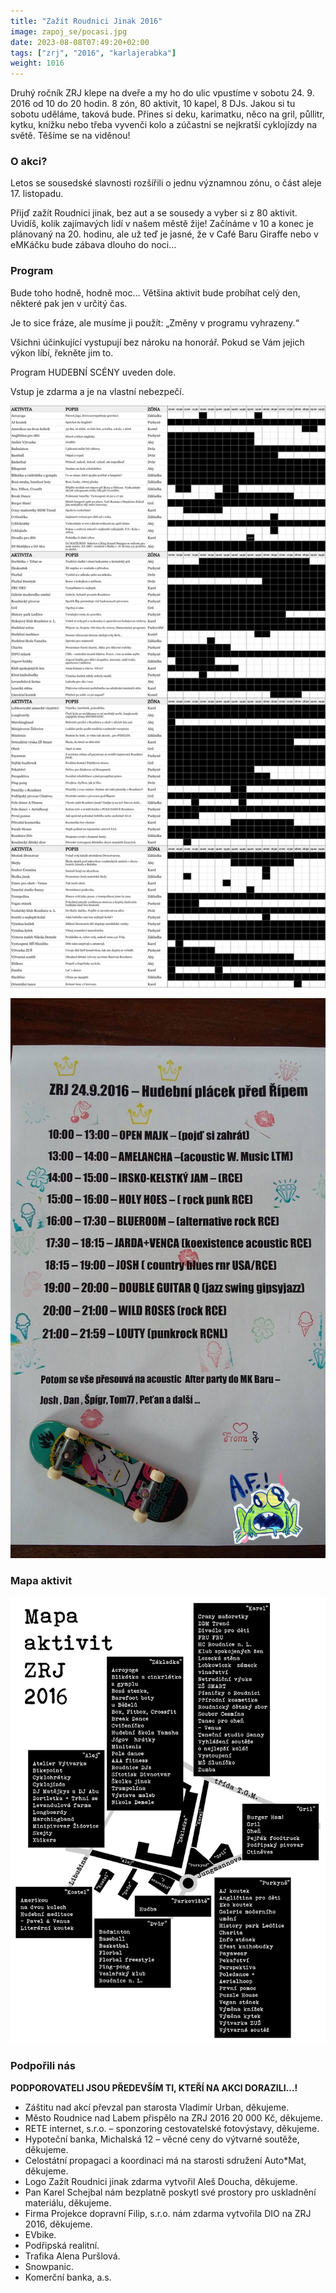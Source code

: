 ```yaml
---
title: "Zažít Roudnici Jinak 2016"
image: zapoj_se/pocasi.jpg
date: 2023-08-08T07:49:20+02:00
tags: ["zrj", "2016", "karlajerabka"]
weight: 1016
---
```


Druhý ročník ZRJ klepe na dveře a my ho do ulic vpustíme v sobotu 24. 9. 2016 od 10 do 20 hodin. 8 zón, 80 aktivit, 10 kapel, 8 DJs. Jakou si tu sobotu uděláme, taková bude. Přines si  deku, karimatku, něco na gril, půllitr, kytku, knížku nebo třeba vyvenči kolo a zúčastni se nejkratší cyklojízdy na světě. Těšíme se na viděnou!

### O akci?

Letos se sousedské slavnosti rozšířili o jednu významnou zónu, o část aleje 17. listopadu.

Přijď zažít Roudnici jinak, bez aut a se sousedy a vyber si z 80 aktivit. Uvidíš, kolik zajímavých lidí v našem městě žije! Začínáme v 10 a konec je plánovaný na 20. hodinu, ale už teď je jasné, že v Café Baru Giraffe nebo v eMKáčku bude zábava dlouho do noci…

### Program

Bude toho hodně, hodně moc… Většina aktivit bude probíhat celý den, některé pak jen v určitý čas.

Je to sice fráze, ale musíme ji použít: „Změny v programu vyhrazeny.“

Všichni účinkující vystupují bez nároku na honorář. Pokud se Vám jejich výkon líbí, řekněte jim to.

Program HUDEBNÍ SCÉNY uveden dole.

Vstup je zdarma a je na vlastní nebezpečí.

![Program](program/program_big_pig_opak_final_2.png)

![Program](program/14444814_10208873562534053_1246867910394777046_o.jpg)

### Mapa aktivit

![Mapa aktivit](mapa_aktivit/ZRJ_mapa_2016_cela.png)

### Podpořili nás

**PODPOROVATELI JSOU PŘEDEVŠÍM TI, KTEŘÍ NA AKCI DORAZILI…!**

- Záštitu nad akcí převzal pan starosta Vladimír Urban, děkujeme.
- Město Roudnice nad Labem přispělo na ZRJ 2016 20 000 Kč, děkujeme.
- RETE internet, s.r.o. – sponzoring cestovatelské fotovýstavy, děkujeme.
- Hypoteční banka, Michalská 12 – věcné ceny do výtvarné soutěže, děkujeme.
- Celostátní propagaci a koordinaci má na starosti sdružení Auto*Mat, děkujeme.
- Logo Zažít Roudnici jinak zdarma vytvořil Aleš Doucha, děkujeme.
- Pan Karel Schejbal nám bezplatně poskytl své prostory pro uskladnění materiálu, děkujeme.
- Firma Projekce dopravní Filip, s.r.o. nám zdarma vytvořila DIO na ZRJ 2016, děkujeme.
- EVbike.
- Podřipská realitní.
- Trafika Alena Puršlová.
- Snowpanic.
- Komerční banka, a.s.

